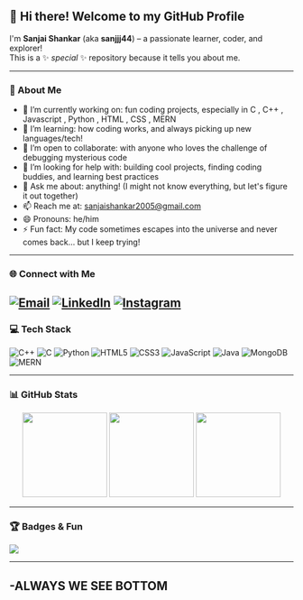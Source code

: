 ## 👋 Hi there! Welcome to my GitHub Profile

I'm **Sanjai Shankar** (aka **sanjjj44**) – a passionate learner, coder, and explorer!  
This is a ✨ _special_ ✨ repository because it tells you about me.

---

### 🚀 About Me

- 🔭 I’m currently working on: fun coding projects, especially in C , C++ , Javascript , Python , HTML , CSS , MERN
- 🌱 I’m learning: how coding works, and always picking up new languages/tech!
- 🤝 I’m open to collaborate: with anyone who loves the challenge of debugging mysterious code
- 🤔 I’m looking for help with: building cool projects, finding coding buddies, and learning best practices
- 💬 Ask me about: anything! (I might not know everything, but let's figure it out together)
- 📫 Reach me at: [sanjaishankar2005@gmail.com](mailto:sanjaishankar2005@gmail.com)
- 😄 Pronouns: he/him
- ⚡ Fun fact: My code sometimes escapes into the universe and never comes back… but I keep trying!

---

### 🌐 Connect with Me

[![Email](https://img.shields.io/badge/Email-D14836?logo=gmail&logoColor=white&style=for-the-badge)](mailto:sanjaishankar2005@gmail.com)
[![LinkedIn](https://img.shields.io/badge/LinkedIn-blue?logo=linkedin&logoColor=white&style=for-the-badge)](https://www.linkedin.com/in/sanjai-shankar-a40aa32b8/) 
[![Instagram](https://img.shields.io/badge/Instagram-E4405F?logo=instagram&logoColor=white&style=for-the-badge)](https://www.instagram.com/_sanjjjjj__/)
---

### 💻 Tech Stack

![C++](https://img.shields.io/badge/C++-00599C?logo=c%2B%2B&logoColor=white&style=for-the-badge)
![C](https://img.shields.io/badge/C-00599C?logo=c&logoColor=white&style=for-the-badge)
![Python](https://img.shields.io/badge/Python-3776AB?logo=python&logoColor=white&style=for-the-badge)
![HTML5](https://img.shields.io/badge/HTML5-E34F26?logo=html5&logoColor=white&style=for-the-badge)
![CSS3](https://img.shields.io/badge/CSS3-1572B6?logo=css3&logoColor=white&style=for-the-badge)
![JavaScript](https://img.shields.io/badge/JavaScript-F7DF1E?logo=javascript&logoColor=black&style=for-the-badge)
![Java](https://img.shields.io/badge/Java-007396?logo=java&logoColor=white&style=for-the-badge)
![MongoDB](https://img.shields.io/badge/MongoDB-47A248?logo=mongodb&logoColor=white&style=for-the-badge)
![MERN](https://img.shields.io/badge/MERN-4DB33D?logo=react&logoColor=white&style=for-the-badge)

<!-- Add more tech as you learn them! -->

---

### 📊 GitHub Stats

<p align="center">
  <img src="https://github-readme-stats.vercel.app/api?username=sanjjj44&theme=dark&hide_border=false&show_icons=true" height="150"/>
  <img src="https://nirzak-streak-stats.vercel.app/?user=sanjjj44&theme=dark&hide_border=false" height="150"/>
  <img src="https://github-readme-stats.vercel.app/api/top-langs/?username=sanjjj44&theme=dark&hide_border=false&layout=compact" height="150"/>
</p>

---

### 🏆 Badges & Fun

[![](https://visitcount.itsvg.in/api?id=sanjjj44&icon=0&color=0)](https://visitcount.itsvg.in)

---
###
-ALWAYS WE SEE BOTTOM 
---

